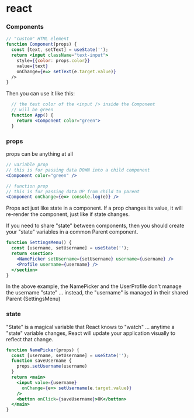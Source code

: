 # react

### Components

```jsx
// "custom" HTML element
function Component(props) {
  const [text, setText] = useState('');
  return <input className="text-input">
    style={{color: props.color}}
    value={text}
    onChange={e=> setText(e.target.value)}
  />
}
```

Then you can use it like this:
```jsx
  // the text color of the <input /> inside the Component
  // will be green
  function App() {
    return <Component color="green">
  }
```

### props

props can be anything at all
```jsx
// variable prop
// this is for passing data DOWN into a child component
<Component color="green" />

// function prop
// this is for passing data UP from child to parent
<Component onChange={e=> console.log(e)} />
```

Props act just like state in a component. If a prop changes its value, it will re-render the component, just like if state changes.

If you need to share "state" between components, then you should create your "state" variables in a common Parent component.

```jsx
function SettingsMenu() {
  const [username, setUsername] = useState('');
  return <section>
    <NamePicker setUsername={setUsername} username={username} />
    <Profile username={username} />
  </section>
}
```

In the above example, the NamePicker and the UserProfile don't manage the username "state" ... instead, the "username" is managed in their shared Parent (SettingsMenu)

### state

"State" is a magical variable that React knows to "watch" ... anytime a "state" variable changes, React will update your application visually to reflect that change.

```jsx
function NamePicker(props) {
  const [username, setUsername] = useState('');
  function saveUsername {
    props.setUsername(username)
  }
  return <main>
    <input value={username}
      onChange={e=> setUsername(e.target.value)}
    />
    <button onClick={saveUsername}>OK</button>
  </main>
}
```